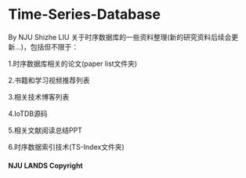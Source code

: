 # Time-Series-Database
By NJU Shizhe LIU
关于时序数据库的一些资料整理(新的研究资料后续会更新...)，包括但不限于：

1.时序数据库相关的论文(paper list文件夹)

2.书籍和学习视频推荐列表

3.相关技术博客列表

4.IoTDB源码

5.相关文献阅读总结PPT

6.时序数据索引技术(TS-Index文件夹)



#### NJU LANDS Copyright 
